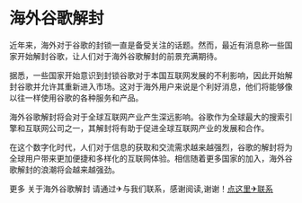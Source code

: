 # 海外谷歌解封

近年来，海外对于谷歌的封锁一直是备受关注的话题。然而，最近有消息称一些国家开始解封谷歌，让人们对于海外谷歌解封的前景充满期待。

据悉，一些国家开始意识到封锁谷歌对于本国互联网发展的不利影响，因此开始解封谷歌并允许其重新进入市场。这对于海外用户来说是个利好消息，他们将能够像以往一样使用谷歌的各种服务和产品。

海外谷歌解封将会对于全球互联网产业产生深远影响。谷歌作为全球最大的搜索引擎和互联网公司之一，其解封将有助于促进全球互联网产业的发展和合作。

在这个数字化时代，人们对于信息的获取和交流需求越来越强烈，谷歌的解封将为全球用户带来更加便捷和多样化的互联网体验。相信随着更多国家的加入，海外谷歌解封的浪潮将会越来越强劲。

更多 关于海外谷歌解封 请通过✈与我们联系，感谢阅读,谢谢！[点这里✈联系](https://ss.k02.cc)